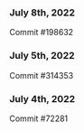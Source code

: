### July 8th, 2022

Commit #198632

### July 5th, 2022

Commit #314353


### July 4th, 2022

Commit #72281
